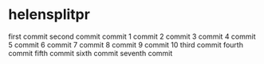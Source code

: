# helensplitpr
first commit
second commit
commit 1
commit 2
commit 3
commit 4
commit 5
commit 6
commit 7
commit 8
commit 9
commit 10
third commit
fourth commit
fifth commit
sixth commit
seventh commit
